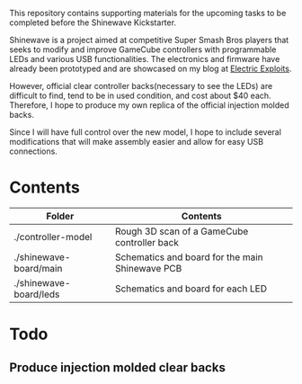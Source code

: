 This repository contains supporting materials for the upcoming tasks to be completed before the Shinewave Kickstarter.

Shinewave is a project aimed at competitive Super Smash Bros players that seeks to modify and improve GameCube controllers with programmable LEDs and various USB functionalities. The electronics and firmware have already been prototyped and are showcased on my blog at [Electric Exploits](http://electricexploits.net/).

However, official clear controller backs(necessary to see the LEDs) are difficult to find, tend to be in used condition, and cost about $40 each. Therefore, I hope to produce my own replica of the official injection molded backs.

Since I will have full control over the new model, I hope to include several modifications that will make assembly easier and allow for easy USB connections.

# Contents
 | Folder                   | Contents                                          |
 | ------------------------ | ------------------------------------------------- |
 | ./controller-model       | Rough 3D scan of a GameCube controller back       |
 | ./shinewave-board/main   | Schematics and board for the main Shinewave PCB   |
 | ./shinewave-board/leds   | Schematics and board for each LED                 |

# Todo

## Produce injection molded clear backs


